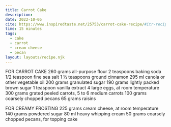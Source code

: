 ```yaml
---
title: Carrot Cake
description: 
date: 2022-10-05
cite: https://www.inspiredtaste.net/25753/carrot-cake-recipe/#itr-recipe-25753
time: 15 minutes
tags:
  - cake
  - carrot
  - cream-cheese
  - pecan
layout: layouts/recipe.njk
---
```

FOR CARROT CAKE
260 grams all-purpose flour
2 teaspoons baking soda
1/2 teaspoon fine sea salt
1 ½ teaspoons ground cinnamon
295 ml canola or other vegetable oil
200 grams granulated sugar
190 grams lightly packed brown sugar
1 teaspoon vanilla extract
4 large eggs, at room temperature
300 grams grated peeled carrots, 5 to 6 medium carrots
100 grams coarsely chopped pecans
65 grams raisins

FOR CREAMY FROSTING
225 grams cream cheese, at room temperature
140 grams powdered sugar
80 ml heavy whipping cream
50 grams coarsely chopped pecans, for topping cake
